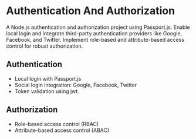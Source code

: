 # Authentication And Authorization

A Node.js authentication and authorization project using Passport.js. Enable local login and integrate third-party authentication providers like Google, Facebook, and Twitter. Implement role-based and attribute-based access control for robust authorization.

## Authentication

- Local login with Passport.js
- Social login integration: Google, Facebook, Twitter
- Token validation using jwt.

## Authorization
- Role-based access control (RBAC)
- Attribute-based access control (ABAC)
